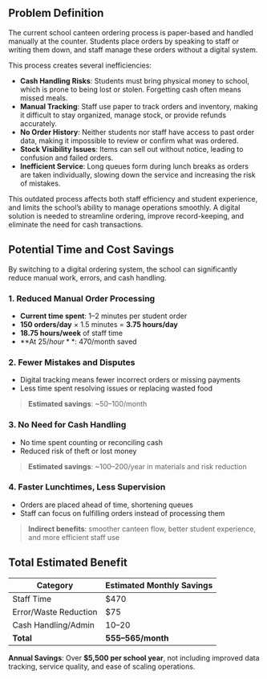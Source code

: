 ## Problem Definition

The current school canteen ordering process is paper-based and handled manually at the counter. Students place orders by speaking to staff or writing them down, and staff manage these orders without a digital system.

This process creates several inefficiencies:

- **Cash Handling Risks**: Students must bring physical money to school, which is prone to being lost or stolen. Forgetting cash often means missed meals.
- **Manual Tracking**: Staff use paper to track orders and inventory, making it difficult to stay organized, manage stock, or provide refunds accurately.
- **No Order History**: Neither students nor staff have access to past order data, making it impossible to review or confirm what was ordered.
- **Stock Visibility Issues**: Items can sell out without notice, leading to confusion and failed orders.
- **Inefficient Service**: Long queues form during lunch breaks as orders are taken individually, slowing down the service and increasing the risk of mistakes.

This outdated process affects both staff efficiency and student experience, and limits the school’s ability to manage operations smoothly. A digital solution is needed to streamline ordering, improve record-keeping, and eliminate the need for cash transactions.

## Potential Time and Cost Savings

By switching to a digital ordering system, the school can significantly reduce manual work, errors, and cash handling.

### 1. Reduced Manual Order Processing
- **Current time spent**: 1–2 minutes per student order
- **150 orders/day** × 1.5 minutes = **3.75 hours/day**
- **18.75 hours/week** of staff time
- **At $25/hour**: ~$470/month saved

### 2. Fewer Mistakes and Disputes
- Digital tracking means fewer incorrect orders or missing payments
- Less time spent resolving issues or replacing wasted food

> **Estimated savings**: ~$50–$100/month

### 3. No Need for Cash Handling
- No time spent counting or reconciling cash
- Reduced risk of theft or lost money

> **Estimated savings**: ~$100–$200/year in materials and risk reduction

### 4. Faster Lunchtimes, Less Supervision
- Orders are placed ahead of time, shortening queues
- Staff can focus on fulfilling orders instead of processing them

> **Indirect benefits**: smoother canteen flow, better student experience, and more efficient staff use

## Total Estimated Benefit

| Category                   | Estimated Monthly Savings |
|---------------------------|---------------------------|
| Staff Time                | $470                      |
| Error/Waste Reduction     | $75                       |
| Cash Handling/Admin       | $10–$20                   |
| **Total**                 | **$555–$565/month**       |

**Annual Savings**: Over **$5,500 per school year**, not including improved data tracking, service quality, and ease of scaling operations.
